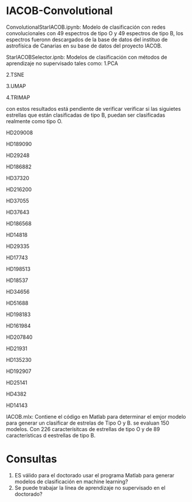 # IACOB-Convolutional

ConvolutionalStarIACOB.ipynb: Modelo de clasificación con redes convolucionales con 49 espectros de tipo O y 49 espectros de tipo B, los espectros fueronn descargados de la base de datos del instituo de astrofísica de Canarias en su base de datos del proyecto IACOB.

StarIACOBSelector.ipnb: Modelos de clasificación con métodos de aprendizaje no supervisado tales como:
1.PCA

2.TSNE

3.UMAP

4.TRIMAP

con estos resultados está pendiente de verificar verificar si las siguietes estrellas que están clasificadas de tipo B, puedan ser clasificadas realmente como tipo O.

HD209008

HD189090

HD29248

HD186882

HD37320

HD216200

HD37055

HD37643

HD186568

HD14818

HD29335

HD17743

HD198513

HD18537

HD34656

HD51688

HD198183

HD161984

HD207840

HD21931

HD135230

HD192907

HD25141

HD4382

HD14143

IACOB.mlx: Contiene el código en Matlab para determinar el emjor modelo para generar un clasificar de estrelas de Tipo O y B. se evaluan 150 modelos. Con 226 caracterísitcas de estrellas de tipo O y de 89 características d eestrellas de tipo B.


Consultas
====================
1. ES válido para el doctorado usar el programa Matlab para generar modelos de clasificación en machine learning?
2. Se puede trabajar la línea de aprendizaje no supervisado en el doctorado?



